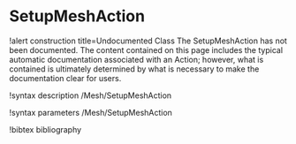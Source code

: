 <!-- MOOSE Documentation Stub: Remove this when content is added. -->

# SetupMeshAction

!alert construction title=Undocumented Class
The SetupMeshAction has not been documented. The content contained on this page includes the
typical automatic documentation associated with an Action; however, what is contained is ultimately
determined by what is necessary to make the documentation clear for users.

!syntax description /Mesh/SetupMeshAction

!syntax parameters /Mesh/SetupMeshAction

!bibtex bibliography
